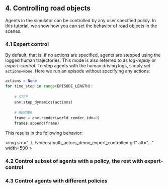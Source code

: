 ## 4. Controlling road objects

Agents in the simulator can be controlled by any user specified policy. In this tutorial, we show how you can set the behavior of road objects in the scenes.

### 4.1 Expert control

By default, that is, if no actions are specified, agents are stepped using the logged human trajectories. This mode is also referred to as _log-replay_ or _expert-control_. To step agents with the human driving logs, simply set `actions=None`. Here we run an episode without specifying any actions:

```Python
actions = None
for time_step in range(EPISODE_LENGTH):
  
    # STEP
    env.step_dynamics(actions)

    # RENDER
    frame = env.render(world_render_idx=0)
    frames.append(frame)

```

This results in the following behavior:

<img src="../../videos/multi_actors_demo_expert_controlled.gif" alt="..." width=500 \>

### 4.2 Control subset of agents with a policy, the rest with expert-control

### 4.3 Control agents with different policies
